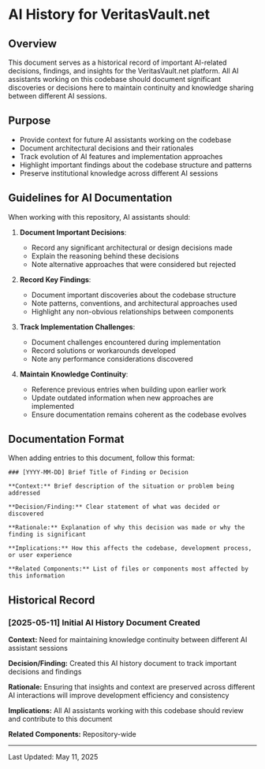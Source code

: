 # AI History for VeritasVault.net

## Overview

This document serves as a historical record of important AI-related decisions, findings, and insights for the VeritasVault.net platform. All AI assistants working on this codebase should document significant discoveries or decisions here to maintain continuity and knowledge sharing between different AI sessions.

## Purpose

- Provide context for future AI assistants working on the codebase
- Document architectural decisions and their rationales
- Track evolution of AI features and implementation approaches
- Highlight important findings about the codebase structure and patterns
- Preserve institutional knowledge across different AI sessions

## Guidelines for AI Documentation

When working with this repository, AI assistants should:

1. **Document Important Decisions**:
   - Record any significant architectural or design decisions made
   - Explain the reasoning behind these decisions
   - Note alternative approaches that were considered but rejected

2. **Record Key Findings**:
   - Document important discoveries about the codebase structure
   - Note patterns, conventions, and architectural approaches used
   - Highlight any non-obvious relationships between components

3. **Track Implementation Challenges**:
   - Document challenges encountered during implementation
   - Record solutions or workarounds developed
   - Note any performance considerations discovered

4. **Maintain Knowledge Continuity**:
   - Reference previous entries when building upon earlier work
   - Update outdated information when new approaches are implemented
   - Ensure documentation remains coherent as the codebase evolves

## Documentation Format

When adding entries to this document, follow this format:

```
### [YYYY-MM-DD] Brief Title of Finding or Decision

**Context:** Brief description of the situation or problem being addressed

**Decision/Finding:** Clear statement of what was decided or discovered

**Rationale:** Explanation of why this decision was made or why the finding is significant

**Implications:** How this affects the codebase, development process, or user experience

**Related Components:** List of files or components most affected by this information
```

## Historical Record

### [2025-05-11] Initial AI History Document Created

**Context:** Need for maintaining knowledge continuity between different AI assistant sessions

**Decision/Finding:** Created this AI history document to track important decisions and findings

**Rationale:** Ensuring that insights and context are preserved across different AI interactions will improve development efficiency and consistency

**Implications:** All AI assistants working with this codebase should review and contribute to this document

**Related Components:** Repository-wide

---

Last Updated: May 11, 2025